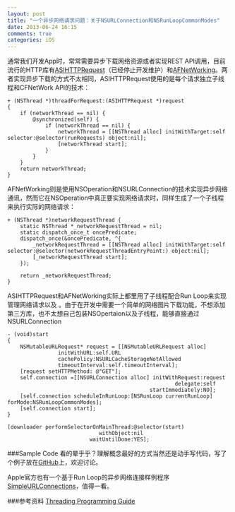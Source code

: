 ```yaml
---
layout: post
title: "一个异步网络请求问题：关于NSURLConnection和NSRunLoopCommonModes"
date: 2013-06-24 16:15
comments: true
categories: iOS
---
```


通常我们开发App时，常常需要异步下载网络资源或者实现REST API调用，目前流行的HTTP库有[ASIHTTPRequest](https://github.com/pokeb/asi-http-request/)（已经停止开发维护）和[AFNetWorking](https://github.com/AFNetworking/AFNetworking)。两者实现异步下载的方式不太相同，ASIHTTPRequest使用的是每个请求独立子线程和CFNetWork API的技术：

```
+ (NSThread *)threadForRequest:(ASIHTTPRequest *)request
{
	if (networkThread == nil) {
		@synchronized(self) {
			if (networkThread == nil) {
				networkThread = [[NSThread alloc] initWithTarget:self selector:@selector(runRequests) object:nil];
				[networkThread start];
			}
		}
	}
	return networkThread;
}
```
AFNetWorking则是使用NSOperation和NSURLConnection的技术实现异步网络通讯，然而它在NSOperation中真正要实现网络请求时，同样生成了一个子线程来执行实际的网络请求：

```
+ (NSThread *)networkRequestThread {
    static NSThread *_networkRequestThread = nil;
    static dispatch_once_t oncePredicate;
    dispatch_once(&oncePredicate, ^{
        _networkRequestThread = [[NSThread alloc] initWithTarget:self selector:@selector(networkRequestThreadEntryPoint:) object:nil];
        [_networkRequestThread start];
    });

    return _networkRequestThread;
}
```

ASIHTTPRequest和AFNetWorking实际上都里用了子线程配合Run Loop来实现管理网络请求以及
。由于在开发中需要一个简单的网络图片下载功能，不想添加第三方库，也不太想自己包装NSOpertaion以及子线程，能够直接通过NSURLConnection

```
- (void)start
{
    NSMutableURLRequest* request = [[NSMutableURLRequest alloc]   
                initWithURL:self.URL
                cachePolicy:NSURLCacheStorageNotAllowed
                timeoutInterval:self.timeoutInterval];
    [request setHTTPMethod: @"GET"];
    self.connection =[[NSURLConnection alloc] initWithRequest:request
                                                     delegate:self
                                             startImmediately:NO];
    [self.connection scheduleInRunLoop:[NSRunLoop currentRunLoop] forMode:NSRunLoopCommonModes];
    [self.connection start];
}

```

```
[downloader performSelectorOnMainThread:@selector(start) 
                             withObject:nil 
                          waitUntilDone:YES];
```


###Sample Code
看的晕乎乎？理解概念最好的方式当然还是动手写代码，写了个例子放在[GitHub](https://github.com/hrchen/NSThreadExample)上，欢迎讨论。

Apple官方也有一个基于Run Loop的异步网络连接样例程序[SimpleURLConnections](http://developer.apple.com/library/ios/#samplecode/SimpleURLConnections/Listings/Read_Me_About_SimpleURLConnections_txt.html)，值得一看。


###参考资料
[Threading Programming Guide](https://developer.apple.com/library/mac/#documentation/Cocoa/Conceptual/Multithreading/CreatingThreads/CreatingThreads.html)
